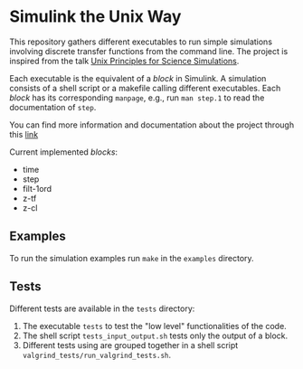 # Simulink the Unix Way 

This repository gathers different executables to run simple
simulations involving discrete transfer functions from the command
line. The project is inspired from the talk
[Unix Principles for Science Simulations](https://adamsgaard.dk/unix-for-science.html).

Each executable is the equivalent of a *block* in Simulink. A
simulation consists of a shell script or a makefile calling different
executables. Each *block* has its corresponding `manpage`, e.g., run
`man step.1` to read the documentation of `step`.

You can find more information and documentation about the project
through this [link](https://mig-ap.com/posts/suw/)

Current implemented *blocks*:
- time
- step
- filt-1ord
- z-tf
- z-cl

## Examples

To run the simulation examples run `make` in the `examples` directory.

## Tests

Different tests are available in the `tests` directory:

1. The executable `tests` to test the "low level" functionalities of
   the code.
2. The shell script `tests_input_output.sh` tests only the output of a
   block.
3. Different tests using [](https://valgrind.org/) are grouped
   together in a shell script `valgrind_tests/run_valgrind_tests.sh`.
